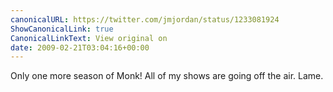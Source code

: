 ```yaml
---
canonicalURL: https://twitter.com/jmjordan/status/1233081924
ShowCanonicalLink: true
CanonicalLinkText: View original on
date: 2009-02-21T03:04:16+00:00
---
```

Only one more season of Monk! All of my shows are going off the air. Lame.